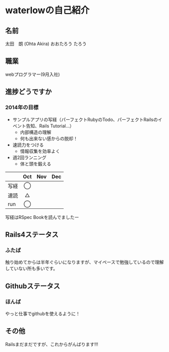 waterlowの自己紹介
=

名前
-
太田　朗
(Ohta Akira)
おおたろう
たろう

職業
-
webプログラマー(9月入社)

進捗どうですか
-
### 2014年の目標
* サンプルアプリの写経（パーフェクトRubyのTodo、パーフェクトRailsのイベント告知、Rails Tutorial…）
	* 内部構造の理解
	* 何も出来ない感からの脱却！
* 速読力をつける
	* 情報収集を効率よく
* 週2回ランニング
	* 体と頭を鍛える

|      | Oct | Nov | Dec |
|:-----|:---:|:---:|:---:|
| 写経 |  ◯  |     |     |
| 速読 |  △  |     |     |
| run  |  ◯  |     |     |

写経はRSpec Bookを読んでましたー

Rails4ステータス
-
### ふたば
触り始めてからは半年ぐらいになりますが、マイペースで勉強しているので理解していない所も多いです。

Githubステータス
-
### ほんば
やっと仕事でgithubを使えるように！

その他
-
Railsまだまだですが、これからがんばります!!!
